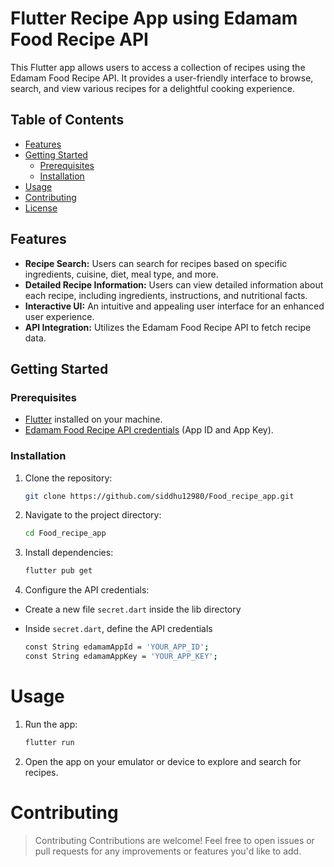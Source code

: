 # Flutter Recipe App using Edamam Food Recipe API

This Flutter app allows users to access a collection of recipes using the Edamam Food Recipe API. It provides a user-friendly interface to browse, search, and view various recipes for a delightful cooking experience.

## Table of Contents

- [Features](#features)
- [Getting Started](#getting-started)
  - [Prerequisites](#prerequisites)
  - [Installation](#installation)
- [Usage](#usage)
- [Contributing](#contributing)
- [License](#license)

## Features

- **Recipe Search:** Users can search for recipes based on specific ingredients, cuisine, diet, meal type, and more.
- **Detailed Recipe Information:** Users can view detailed information about each recipe, including ingredients, instructions, and nutritional facts.
- **Interactive UI:** An intuitive and appealing user interface for an enhanced user experience.
- **API Integration:** Utilizes the Edamam Food Recipe API to fetch recipe data.



## Getting Started

### Prerequisites

- [Flutter](https://flutter.dev/) installed on your machine.
- [Edamam Food Recipe API credentials](https://developer.edamam.com/edamam-recipe-api) (App ID and App Key).

### Installation

1. Clone the repository:

   ```bash
   git clone https://github.com/siddhu12980/Food_recipe_app.git

2. Navigate to the project directory:
   
   ```bash
   cd Food_recipe_app

3. Install dependencies:
   
   ```bash
   flutter pub get

4. Configure the API credentials:
  
  - Create a new file `secret.dart` inside the lib 
  directory
  - Inside `secret.dart`, define the API credentials
    
    ```bash
    const String edamamAppId = 'YOUR_APP_ID';
    const String edamamAppKey = 'YOUR_APP_KEY';

# Usage

1. Run the app:
  
    ```bash
    flutter run

2. Open the app on your emulator or device to explore and search for recipes.

# Contributing 

> Contributing
Contributions are welcome! Feel free to open issues or pull requests for any improvements or features you'd like to add.
